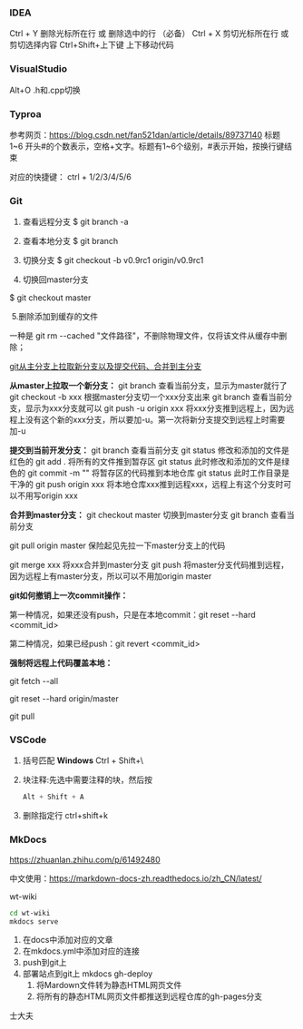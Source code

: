 ### IDEA

Ctrl + Y	删除光标所在行 或 删除选中的行 （必备）
Ctrl + X	剪切光标所在行 或 剪切选择内容
Ctrl+Shift+上下键   上下移动代码



### VisualStudio

Alt+O .h和.cpp切换



### Typroa

参考网页：https://blog.csdn.net/fan521dan/article/details/89737140
标题 1~6
开头#的个数表示，空格+文字。标题有1~6个级别，#表示开始，按换行键结束

对应的快捷键： ctrl + 1/2/3/4/5/6



### Git

1. 查看远程分支
    $ git branch -a

2. 查看本地分支
    $ git branch

3. 切换分支
    $ git checkout -b v0.9rc1 origin/v0.9rc1

4. 切换回master分支

  $ git checkout master

​	5.删除添加到缓存的文件

一种是 git rm --cached "文件路径"，不删除物理文件，仅将该文件从缓存中删除；



[git从主分支上拉取新分支以及提交代码、合并到主分支](https://www.cnblogs.com/wuqilang/p/12781270.html)

**从master上拉取一个新分支：**
git branch 查看当前分支，显示为master就行了
git checkout -b xxx 根据master分支切一个xxx分支出来
git branch 查看当前分支，显示为xxx分支就可以
git push -u origin xxx 将xxx分支推到远程上，因为远程上没有这个新的xxx分支，所以要加-u。第一次将新分支提交到远程上时需要加-u


**提交到当前开发分支：**
git branch 查看当前分支
git status 修改和添加的文件是红色的
git add . 将所有的文件推到暂存区
git status 此时修改和添加的文件是绿色的
git commit -m "" 将暂存区的代码推到本地仓库
git status 此时工作目录是干净的
git push origin xxx 将本地仓库xxx推到远程xxx，远程上有这个分支时可以不用写origin xxx


**合并到master分支：**
git checkout master 切换到master分支
git branch 查看当前分支

git pull origin master 保险起见先拉一下master分支上的代码

git merge xxx 将xxx合并到master分支
git push 将master分支代码推到远程，因为远程上有master分支，所以可以不用加origin master

 

**git如何撤销上一次commit操作：**

第一种情况，如果还没有push，只是在本地commit：git reset --hard <commit_id>

第二种情况，如果已经push：git revert <commit_id>

 

**强制将远程上代码覆盖本地：**

git fetch --all 

git reset --hard origin/master 

git pull



### VSCode

1. 括号匹配 **Windows** Ctrl + Shift+\

2. 块注释:先选中需要注释的块，然后按

   ```c
   Alt + Shift + A
   ```

3. 删除指定行 ctrl+shift+k

### MkDocs

https://zhuanlan.zhihu.com/p/61492480

中文使用：https://markdown-docs-zh.readthedocs.io/zh_CN/latest/

wt-wiki

```bash
cd wt-wiki
mkdocs serve
```

1. 在docs中添加对应的文章
2. 在mkdocs.yml中添加对应的连接
3. push到git上
4. 部署站点到git上 mkdocs gh-deploy
   1. 将Mardown文件转为静态HTML网页文件
   2. 将所有的静态HTML网页文件都推送到远程仓库的gh-pages分支

士大夫


